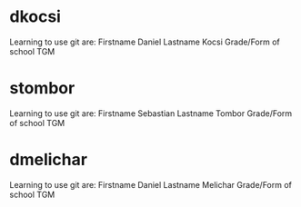 dkocsi
========

Learning to use git are:
Firstname 	Daniel
Lastname	Kocsi
Grade/Form of school	TGM

stombor
=======

Learning to use git are:
Firstname 	Sebastian
Lastname	Tombor
Grade/Form of school	TGM

dmelichar
========
Learning to use git are:
Firstname 	Daniel
Lastname	Melichar
Grade/Form of school	TGM
